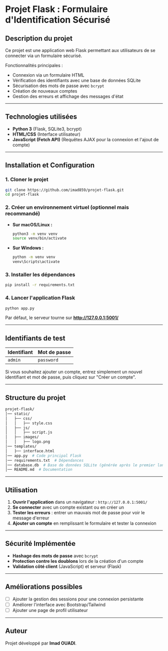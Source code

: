 # **Projet Flask : Formulaire d'Identification Sécurisé**

## **Description du projet**
Ce projet est une application web Flask permettant aux utilisateurs de se connecter via un formulaire sécurisé. 

Fonctionnalités principales :
- Connexion via un formulaire HTML
- Vérification des identifiants avec une base de données SQLite
- Sécurisation des mots de passe avec `bcrypt`
- Création de nouveaux comptes
- Gestion des erreurs et affichage des messages d'état

---

## **Technologies utilisées**

- **Python 3** (Flask, SQLite3, bcrypt)
- **HTML/CSS** (Interface utilisateur)
- **JavaScript (Fetch API)** (Requêtes AJAX pour la connexion et l'ajout de compte)

---

## **Installation et Configuration**

### **1. Cloner le projet**
```bash
git clone https://github.com/imad859/projet-flask.git
cd projet-flask
```

### **2. Créer un environnement virtuel (optionnel mais recommandé)**
- **Sur macOS/Linux :**
  ```bash
  python3 -m venv venv
  source venv/bin/activate
  ```
- **Sur Windows :**
  ```bash
  python -m venv venv
  venv\Scripts\activate
  ```

### **3. Installer les dépendances**
```bash
pip install -r requirements.txt
```

### **4. Lancer l'application Flask**
```bash
python app.py
```
Par défaut, le serveur tourne sur **http://127.0.0.1:5001/**

---

## **Identifiants de test**
| Identifiant | Mot de passe |
|-------------|-------------|
| `admin`     | `password`  |

Si vous souhaitez ajouter un compte, entrez simplement un nouvel identifiant et mot de passe, puis cliquez sur "Créer un compte".

---

## **Structure du projet**
```bash
projet-flask/
│── static/
│   ├── css/
│   │   ├── style.css
│   ├── js/
│   │   ├── script.js
│   ├── images/
│   │   ├── logo.png
│── templates/
│   ├── interface.html
│── app.py  # Code principal Flask
│── requirements.txt  # Dépendances
│── database.db  # Base de données SQLite (générée après le premier lancement)
│── README.md  # Documentation
```

---

## **Utilisation**

1. **Ouvrir l'application** dans un navigateur : `http://127.0.0.1:5001/`  
2. **Se connecter** avec un compte existant ou en créer un  
3. **Tester les erreurs** : entrer un mauvais mot de passe pour voir le message d'erreur  
4. **Ajouter un compte** en remplissant le formulaire et tester la connexion  

---

## **Sécurité Implémentée**
- **Hashage des mots de passe** avec `bcrypt`  
- **Protection contre les doublons** lors de la création d'un compte  
- **Validation côté client** (JavaScript) et serveur (Flask)  

---

## **Améliorations possibles**
- [ ] Ajouter la gestion des sessions pour une connexion persistante
- [ ] Améliorer l'interface avec Bootstrap/Tailwind
- [ ] Ajouter une page de profil utilisateur

---

## **Auteur**
Projet développé par **Imad OUADI**.  